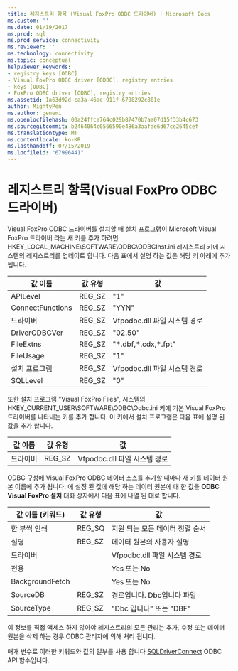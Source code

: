 ```yaml
---
title: 레지스트리 항목 (Visual FoxPro ODBC 드라이버) | Microsoft Docs
ms.custom: ''
ms.date: 01/19/2017
ms.prod: sql
ms.prod_service: connectivity
ms.reviewer: ''
ms.technology: connectivity
ms.topic: conceptual
helpviewer_keywords:
- registry keys [ODBC]
- Visual FoxPro ODBC driver [ODBC], registry entries
- keys [ODBC]
- FoxPro ODBC driver [ODBC], registry entries
ms.assetid: 1a63d92d-ca3a-46ae-911f-6788292c801e
author: MightyPen
ms.author: genemi
ms.openlocfilehash: 00a24ffca764c029b87470b7aa07d15f33b4c673
ms.sourcegitcommit: b2464064c0566590e486a3aafae6d67ce2645cef
ms.translationtype: MT
ms.contentlocale: ko-KR
ms.lasthandoff: 07/15/2019
ms.locfileid: "67996441"
---
```

# <a name="registry-entries-visual-foxpro-odbc-driver"></a>레지스트리 항목(Visual FoxPro ODBC 드라이버)
Visual FoxPro ODBC 드라이버를 설치할 때 설치 프로그램이 Microsoft Visual FoxPro 드라이버 라는 새 키를 추가 하려면 HKEY_LOCAL_MACHINE\SOFTWARE\ODBC\ODBCInst.ini 레지스트리 키에 시스템의 레지스트리를 업데이트 합니다. 다음 표에서 설명 하는 값은 해당 키 아래에 추가 됩니다.  
  
|값 이름|값 유형|값|  
|----------------|----------------|-----------|  
|APILevel|REG_SZ|"1"|  
|ConnectFunctions|REG_SZ|"YYN"|  
|드라이버|REG_SZ|Vfpodbc.dll 파일 시스템 경로|  
|DriverODBCVer|REG_SZ|"02.50"|  
|FileExtns|REG_SZ|"*.dbf,\*.cdx,\*.fpt"|  
|FileUsage|REG_SZ|"1"|  
|설치 프로그램|REG_SZ|Vfpodbc.dll 파일 시스템 경로|  
|SQLLevel|REG_SZ|"0"|  
  
 또한 설치 프로그램 "Visual FoxPro Files", 시스템의 HKEY_CURRENT_USER\SOFTWARE\ODBC\Odbc.ini 키에 기본 Visual FoxPro 드라이버를 나타내는 키를 추가 합니다. 이 키에서 설치 프로그램은 다음 표에 설명 된 값을 추가 합니다.  
  
|값 이름|값 유형|값|  
|----------------|----------------|-----------|  
|드라이버|REG_SZ|Vfpodbc.dll 파일 시스템 경로|  
  
 ODBC 구성에 Visual FoxPro ODBC 데이터 소스를 추가할 때마다 새 키를 데이터 원본 이름에 추가 됩니다. 에 설정 된 값에 해당 하는 데이터 원본에 대 한 값을 **ODBC Visual FoxPro 설치** 대화 상자에서 다음 표에 나열 된 대로 합니다.  
  
|값 이름 (키워드)|값 유형|값|  
|----------------------------|----------------|-----------|  
|한 부씩 인쇄|REG_SQ|지원 되는 모든 데이터 정렬 순서|  
|설명|REG_SZ|데이터 원본의 사용자 설명|  
|드라이버||Vfpodbc.dll 파일 시스템 경로|  
|전용||Yes 또는 No|  
|BackgroundFetch||Yes 또는 No|  
|SourceDB|REG_SZ|경로입니다. Dbc입니다 파일|  
|SourceType|REG_SZ|"Dbc 입니다" 또는 "DBF"|  
  
 이 정보를 직접 액세스 하지 않아야 레지스트리의 모든 관리는 추가, 수정 또는 데이터 원본을 삭제 하는 경우 ODBC 관리자에 의해 처리 됩니다.  
  
 매개 변수로 이러한 키워드와 값의 일부를 사용 합니다 [SQLDriverConnect](../../odbc/microsoft/sqldriverconnect-visual-foxpro-odbc-driver.md) ODBC API 함수입니다.
